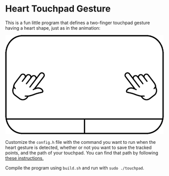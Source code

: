 # Heart Touchpad Gesture

This is a fun little program that defines a two-finger touchpad gesture having a heart shape, just as in the animation:

![Heart touchpad gesture animation](./animation.gif)

Customize the `config.h` file with the command you want to run when the heart gesture is detected, whether or not you want to save the tracked points, and the path of your touchpad. You can find that path by following [these instructions.](https://stackoverflow.com/a/51378906)

Compile the program using `build.sh` and run with `sudo ./touchpad`.
